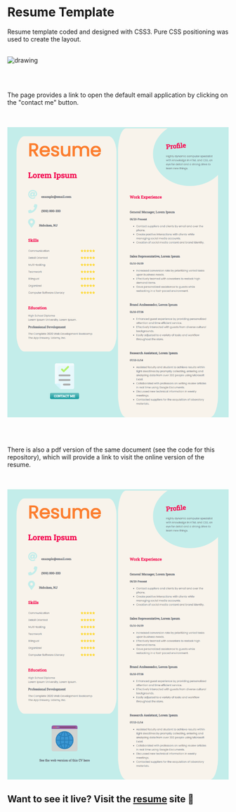 # Resume Template

Resume template coded and designed with CSS3. Pure CSS positioning was used to create the layout.
\
&nbsp;

<img src="https://astwellsoft.com/assets/images/blog/HTML5-CSS3.jpg" alt="drawing" width="400"/>

\
&nbsp;

The page provides a link to open the default email application by clicking on the "contact me" button.

\
&nbsp;
<img src="./images/screen-1.png" alt="drawing" width="1000"/>

\
&nbsp;

There is also a pdf version of the same document (see the code for this repository), which will provide a link to visit the online version of the resume.

\
&nbsp;
<img src="./images/screen-2.png" alt="drawing" width="1000"/>

## Want to see it live? Visit the [resume](https://ibadra.github.io/resume/) site 💼
